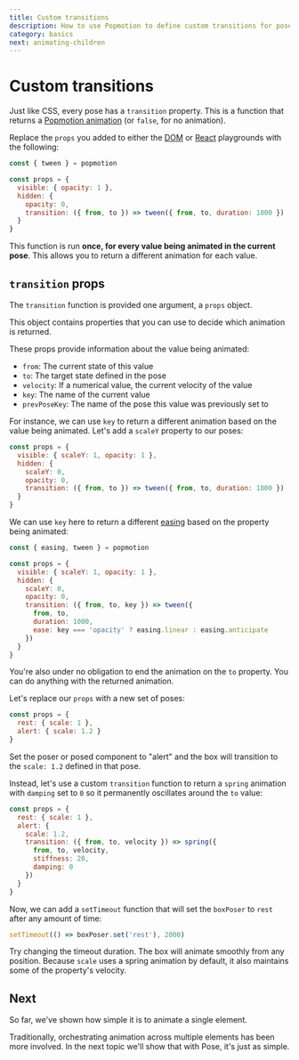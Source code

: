```yaml
---
title: Custom transitions
description: How to use Popmotion to define custom transitions for posers
category: basics
next: animating-children
---
```


# Custom transitions

Just like CSS, every pose has a `transition` property. This is a function that returns a [Popmotion animation](/api) (or `false`, for no animation).

Replace the `props` you added to either the [DOM](https://codepen.io/popmotion/pen/bvqJbV?editors=0010) or [React](https://codepen.io/popmotion/pen/mxmrPZ?editors=0010) playgrounds with the following:

```javascript
const { tween } = popmotion

const props = {
  visible: { opacity: 1 },
  hidden: {
    opacity: 0,
    transition: ({ from, to }) => tween({ from, to, duration: 1000 })
  }
}
```

This function is run **once, for every value being animated in the current pose**. This allows you to return a different animation for each value.

## `transition` props

The `transition` function is provided one argument, a `props` object.

This object contains properties that you can use to decide which animation is returned.

These props provide information about the value being animated:

- `from`: The current state of this value
- `to`: The target state defined in the pose
- `velocity`: If a numerical value, the current velocity of the value
- `key`: The name of the current value
- `prevPoseKey`: The name of the pose this value was previously set to

For instance, we can use `key` to return a different animation based on the value being animated. Let's add a `scaleY` property to our poses:

```javascript
const props = {
  visible: { scaleY: 1, opacity: 1 },
  hidden: {
    scaleY: 0,
    opacity: 0,
    transition: ({ from, to }) => tween({ from, to, duration: 1000 })
  }
}
```

We can use `key` here to return a different [easing](/api/easing) based on the property being animated:

```javascript
const { easing, tween } = popmotion

const props = {
  visible: { scaleY: 1, opacity: 1 },
  hidden: {
    scaleY: 0,
    opacity: 0,
    transition: ({ from, to, key }) => tween({
      from, to,
      duration: 1000,
      ease: key === 'opacity' ? easing.linear : easing.anticipate
    })
  }
}
```

You're also under no obligation to end the animation on the `to` property. You can do anything with the returned animation.

Let's replace our `props` with a new set of poses:

```javascript
const props = {
  rest: { scale: 1 },
  alert: { scale: 1.2 }
}
```

Set the poser or posed component to "alert" and the box will transition to the `scale: 1.2` defined in that pose.

Instead, let's use a custom `transition` function to return a `spring` animation with `damping` set to `0` so it permanently oscillates around the `to` value:

```javascript
const props = {
  rest: { scale: 1 },
  alert: {
    scale: 1.2,
    transition: ({ from, to, velocity }) => spring({
      from, to, velocity,
      stiffness: 20,
      damping: 0
    })
  }
}
```

Now, we can add a `setTimeout` function that will set the `boxPoser` to `rest` after any amount of time:

```javascript
setTimeout(() => boxPoser.set('rest'), 2000)
```

Try changing the timeout duration. The box will animate smoothly from any position. Because `scale` uses a spring animation by default, it also maintains some of the property's velocity.

## Next

So far, we've shown how simple it is to animate a single element.

Traditionally, orchestrating animation across multiple elements has been more involved. In the next topic we'll show that with Pose, it's just as simple.
